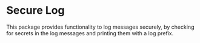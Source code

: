# Secure Log
 This package provides functionality to log messages securely, by checking for secrets in the log messages and printing them with a log prefix.